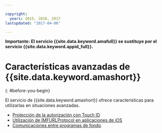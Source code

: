 ```yaml
---

copyright:
  years: 2015, 2016, 2017
lastupdated: "2017-04-06"

---
```


**Importante: El servicio {{site.data.keyword.amafull}} se sustituye por el servicio {{site.data.keyword.appid_full}}.**

# Características avanzadas de {{site.data.keyword.amashort}}
{: #before-you-begin}

El servicio de {{site.data.keyword.amashort}} ofrece características para utilizarlas en situaciones avanzadas.
* [Protección de la autorización con Touch ID](advanced-topics-touchid.html)
* [Utilización de IMFURLProtocol en aplicaciones de iOS](advanced-topics-IMFURLProtocol.html)
* [Comunicaciones entre programas de fondo](advanced-topics-oauthsdk.html)
